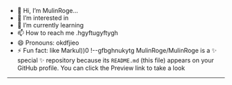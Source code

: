- 👋 Hi, I’m MulinRoge...
- 👀 I’m interested in 
- 🌱 I’m currently learning
- 📫 How to reach me .hgyftugyftygh
- 😄 Pronouns: okdfjieo
- ⚡ Fun fact: like Markul))0
!--gfbghnukytg
MulinRoge/MulinRoge is a ✨ special ✨ repository because its `README.md` (this file) appears on your GitHub profile.
You can click the Preview link to take a look 
---
